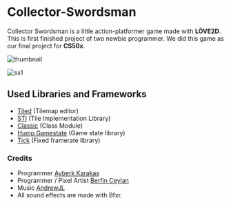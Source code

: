 # Collector-Swordsman
Collector Swordsman is a little action-platformer game made with **LÖVE2D**.  
This is first finished project of two newbie programmer. We did this game as our final project for **CS50x**.
  
![thumbnail](https://user-images.githubusercontent.com/70853421/142256766-3e1bff43-9aaa-41c1-93e1-ee1c7f91b8fa.PNG)

![ss1](https://user-images.githubusercontent.com/70853421/142256850-4f95dfd9-3ec7-4642-a844-993dfaf7da6b.PNG)

## Used Libraries and Frameworks
- [Tiled](https://www.mapeditor.org/) (Tilemap editor)
- [STI](https://love2d.org/forums/viewtopic.php?t=76983) (Tile Implementation Library)
- [Classic](https://github.com/rxi/classic) (Class Module)
- [Hump Gamestate](https://github.com/vrld/hump) (Game state library)
- [Tick](https://github.com/bjornbytes/tick) (Fixed framerate library)

### Credits
- Programmer [Ayberk Karakaş](https://www.linkedin.com/in/ayberkkarakas/)  
- Programmer / Pixel Artist [Berfin Ceylan](https://www.linkedin.com/in/berfin-ceylan/)  
- Music [AndrewJL](https://pages.github.com/)  
- All sound effects are made with Bfxr.


